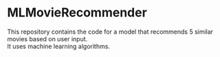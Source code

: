 # MLMovieRecommender
This repository contains the code for a model that recommends 5 similar movies  based on user input.<br>It uses machine learning algorithms.
